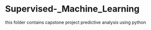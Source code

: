 # Supervised-_Machine_Learning
this folder contains capstone project predictive analysis using python
